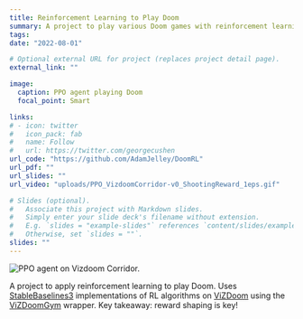 ```yaml
---
title: Reinforcement Learning to Play Doom
summary: A project to play various Doom games with reinforcement learning agents.
tags:
date: "2022-08-01"

# Optional external URL for project (replaces project detail page).
external_link: ""

image:
  caption: PPO agent playing Doom
  focal_point: Smart

links:
# - icon: twitter
#   icon_pack: fab
#   name: Follow
#   url: https://twitter.com/georgecushen
url_code: "https://github.com/AdamJelley/DoomRL"
url_pdf: ""
url_slides: ""
url_video: "uploads/PPO_VizdoomCorridor-v0_ShootingReward_1eps.gif"

# Slides (optional).
#   Associate this project with Markdown slides.
#   Simply enter your slide deck's filename without extension.
#   E.g. `slides = "example-slides"` references `content/slides/example-slides.md`.
#   Otherwise, set `slides = ""`.
slides: ""
---
```


<img src="../../uploads/PPO_VizdoomCorridor-v0_ShootingReward_1eps.gif" alt="PPO agent on Vizdoom Corridor.">

A project to apply reinforcement learning to play Doom. Uses [StableBaselines3](https://stable-baselines3.readthedocs.io/en/master/index.html) implementations of RL algorithms on [ViZDoom](http://vizdoom.cs.put.edu.pl/) using the [ViZDoomGym](https://github.com/shakenes/vizdoomgym) wrapper. Key takeaway: reward shaping is key!